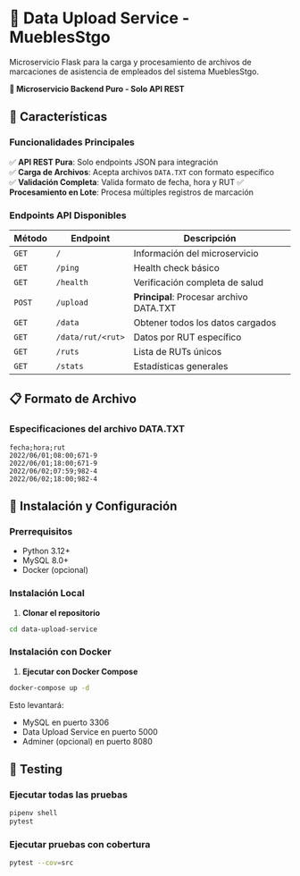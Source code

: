 # 📁 Data Upload Service - MueblesStgo

Microservicio Flask para la carga y procesamiento de archivos de marcaciones de asistencia de empleados del sistema MueblesStgo.

**🎯 Microservicio Backend Puro - Solo API REST**



## 🚀 Características

### Funcionalidades Principales

✅ **API REST Pura**: Solo endpoints JSON para integración  
✅ **Carga de Archivos**: Acepta archivos `DATA.TXT` con formato específico  
✅ **Validación Completa**: Valida formato de fecha, hora y RUT
✅ **Procesamiento en Lote**: Procesa múltiples registros de marcación  


### Endpoints API Disponibles

| Método | Endpoint | Descripción |
|--------|----------|-------------|
| `GET` | `/` | Información del microservicio |
| `GET` | `/ping` | Health check básico |
| `GET` | `/health` | Verificación completa de salud |
| `POST` | `/upload` | **Principal**: Procesar archivo DATA.TXT |
| `GET` | `/data` | Obtener todos los datos cargados |
| `GET` | `/data/rut/<rut>` | Datos por RUT específico |
| `GET` | `/ruts` | Lista de RUTs únicos |
| `GET` | `/stats` | Estadísticas generales |

## 📋 Formato de Archivo

### Especificaciones del archivo DATA.TXT

```
fecha;hora;rut
2022/06/01;08:00;671-9
2022/06/01;18:00;671-9
2022/06/02;07:59;982-4
2022/06/02;18:00;982-4
```


## 🔧 Instalación y Configuración

### Prerrequisitos

- Python 3.12+
- MySQL 8.0+
- Docker (opcional)

### Instalación Local

1. **Clonar el repositorio**
```bash
cd data-upload-service
```

### Instalación con Docker

1. **Ejecutar con Docker Compose**
```bash
docker-compose up -d
```

Esto levantará:
- MySQL en puerto 3306
- Data Upload Service en puerto 5000
- Adminer (opcional) en puerto 8080

## 🧪 Testing

### Ejecutar todas las pruebas
```bash
pipenv shell
pytest
```

### Ejecutar pruebas con cobertura
```bash
pytest --cov=src
```